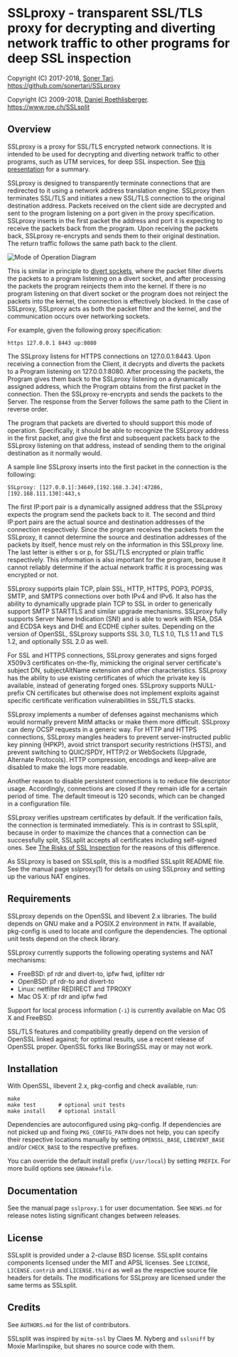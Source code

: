 # SSLproxy - transparent SSL/TLS proxy for decrypting and diverting network traffic to other programs for deep SSL inspection

Copyright (C) 2017-2018, [Soner Tari](http://comixwall.org).  
https://github.com/sonertari/SSLproxy

Copyright (C) 2009-2018, [Daniel Roethlisberger](//daniel.roe.ch/).  
https://www.roe.ch/SSLsplit

## Overview

SSLproxy is a proxy for SSL/TLS encrypted network connections.  It is intended 
to be used for decrypting and diverting network traffic to other programs, such 
as UTM services, for deep SSL inspection. See [this 
presentation](https://drive.google.com/open?id=12YaGIGs0-xfpqMNAY3rzUbIyed-Tso8W) 
for a summary.

SSLproxy is designed to transparently terminate connections that are redirected 
to it using a network address translation engine.  SSLproxy then terminates 
SSL/TLS and initiates a new SSL/TLS connection to the original destination 
address. Packets received on the client side are decrypted and sent to the 
program listening on a port given in the proxy specification. SSLproxy inserts 
in the first packet the address and port it is expecting to receive the packets 
back from the program. Upon receiving the packets back, SSLproxy re-encrypts 
and sends them to their original destination. The return traffic follows the 
same path back to the client.

![Mode of Operation 
Diagram](https://drive.google.com/uc?id=1N_Yy5nMPDSvY8YaNFd4sHvipyLWq5zDy)

This is similar in principle to [divert 
sockets](https://man.openbsd.org/divert.4), where the packet filter diverts the 
packets to a program listening on a divert socket, and after processing the 
packets the program reinjects them into the kernel. If there is no program 
listening on that divert socket or the program does not reinject the packets 
into the kernel, the connection is effectively blocked. In the case of 
SSLproxy, SSLproxy acts as both the packet filter and the kernel, and the 
communication occurs over networking sockets.

For example, given the following proxy specification:

	https 127.0.0.1 8443 up:8080

The SSLproxy listens for HTTPS connections on 127.0.0.1:8443. Upon receiving a 
connection from the Client, it decrypts and diverts the packets to a Program 
listening on 127.0.0.1:8080. After processing the packets, the Program gives 
them back to the SSLproxy listening on a dynamically assigned address, which 
the Program obtains from the first packet in the connection. Then the SSLproxy 
re-encrypts and sends the packets to the Server. The response from the Server 
follows the same path to the Client in reverse order.

The program that packets are diverted to should support this mode of operation.
Specifically, it should be able to recognize the SSLproxy address in the first
packet, and give the first and subsequent packets back to the SSLproxy 
listening on that address, instead of sending them to the original destination 
as it normally would.

A sample line SSLproxy inserts into the first packet in the connection is the 
following:

	SSLproxy: [127.0.0.1]:34649,[192.168.3.24]:47286,[192.168.111.130]:443,s

The first IP:port pair is a dynamically assigned address that the SSLproxy 
expects the program send the packets back to it. The second and third IP:port 
pairs are the actual source and destination addresses of the connection 
respectively. Since the program receives the packets from the SSLproxy, it 
cannot determine the source and destination addresses of the packets by 
itself, hence must rely on the information in this SSLproxy line. The last 
letter is either s or p, for SSL/TLS encrypted or plain traffic respectively. 
This information is also important for the program, because it cannot reliably 
determine if the actual network traffic it is processing was encrypted or not.

SSLproxy supports plain TCP, plain SSL, HTTP, HTTPS, POP3, POP3S, SMTP, and 
SMTPS connections over both IPv4 and IPv6.  It also has the ability to 
dynamically upgrade plain TCP to SSL in order to generically support SMTP 
STARTTLS and similar upgrade mechanisms.  SSLproxy fully supports Server Name 
Indication (SNI) and is able to work with RSA, DSA and ECDSA keys and DHE and 
ECDHE cipher suites.  Depending on the version of OpenSSL, SSLproxy supports 
SSL 3.0, TLS 1.0, TLS 1.1 and TLS 1.2, and optionally SSL 2.0 as well.

For SSL and HTTPS connections, SSLproxy generates and signs forged X509v3 
certificates on-the-fly, mimicking the original server certificate's subject 
DN, subjectAltName extension and other characteristics.  SSLproxy has the 
ability to use existing certificates of which the private key is available, 
instead of generating forged ones.  SSLproxy supports NULL-prefix CN 
certificates but otherwise does not implement exploits against specific 
certificate verification vulnerabilities in SSL/TLS stacks.

SSLproxy implements a number of defenses against mechanisms which would 
normally prevent MitM attacks or make them more difficult.  SSLproxy can deny 
OCSP requests in a generic way.  For HTTP and HTTPS connections, SSLproxy 
mangles headers to prevent server-instructed public key pinning (HPKP), avoid 
strict transport security restrictions (HSTS), and prevent switching to 
QUIC/SPDY, HTTP/2 or WebSockets (Upgrade, Alternate Protocols).  HTTP
compression, encodings and keep-alive are disabled to make the logs more
readable.

Another reason to disable persistent connections is to reduce file descriptor 
usage. Accordingly, connections are closed if they remain idle for a certain 
period of time. The default timeout is 120 seconds, which can be changed in a 
configuration file.

SSLproxy verifies upstream certificates by default. If the verification fails, the 
connection is terminated immediately. This is in contrast to SSLsplit, because 
in order to maximize the chances that a connection can be successfully split, 
SSLsplit accepts all certificates including self-signed ones. See [The Risks of 
SSL Inspection](https://insights.sei.cmu.edu/cert/2015/03/the-risks-of-ssl-inspection.html)
for the reasons of this difference.

As SSLproxy is based on SSLsplit, this is a modified SSLsplit README file.
See the manual page sslproxy(1) for details on using SSLproxy and setting up
the various NAT engines.


## Requirements

SSLproxy depends on the OpenSSL and libevent 2.x libraries.
The build depends on GNU make and a POSIX.2 environment in `PATH`.
If available, pkg-config is used to locate and configure the dependencies.
The optional unit tests depend on the check library.

SSLproxy currently supports the following operating systems and NAT mechanisms:

-   FreeBSD: pf rdr and divert-to, ipfw fwd, ipfilter rdr
-   OpenBSD: pf rdr-to and divert-to
-   Linux: netfilter REDIRECT and TPROXY
-   Mac OS X: pf rdr and ipfw fwd

Support for local process information (`-i`) is currently available on Mac OS X
and FreeBSD.

SSL/TLS features and compatibility greatly depend on the version of OpenSSL
linked against; for optimal results, use a recent release of OpenSSL proper.
OpenSSL forks like BoringSSL may or may not work.


## Installation

With OpenSSL, libevent 2.x, pkg-config and check available, run:

    make
    make test       # optional unit tests
    make install    # optional install

Dependencies are autoconfigured using pkg-config.  If dependencies are not
picked up and fixing `PKG_CONFIG_PATH` does not help, you can specify their
respective locations manually by setting `OPENSSL_BASE`, `LIBEVENT_BASE` and/or
`CHECK_BASE` to the respective prefixes.

You can override the default install prefix (`/usr/local`) by setting `PREFIX`.
For more build options see `GNUmakefile`.


## Documentation

See the manual page `sslproxy.1` for user documentation.
See `NEWS.md` for release notes listing significant changes between releases.


## License

SSLsplit is provided under a 2-clause BSD license.
SSLsplit contains components licensed under the MIT and APSL licenses.
See `LICENSE`, `LICENSE.contrib` and `LICENSE.third` as well as the respective
source file headers for details.
The modifications for SSLproxy are licensed under the same terms as SSLsplit.


## Credits

See `AUTHORS.md` for the list of contributors.

SSLsplit was inspired by `mitm-ssl` by Claes M. Nyberg and `sslsniff` by Moxie
Marlinspike, but shares no source code with them.


